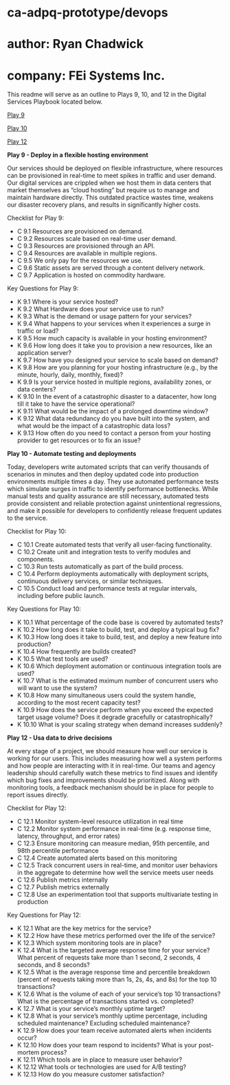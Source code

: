 # ca-adpq-prototype/devops
# author:  Ryan Chadwick
# company: FEi Systems Inc.

This readme will serve as an outline to Plays 9, 10, and 12
in the Digital Services Playbook located below.

[Play 9](https://playbook.cio.gov/#play9)

[Play 10](https://playbook.cio.gov/#play10)

[Play 12](https://playbook.cio.gov/#play12)

**Play 9 - Deploy in a flexible hosting environment**

Our services should be deployed on flexible infrastructure,
where resources can be provisioned in real-time to meet spikes
in traffic and user demand. Our digital services are crippled
when we host them in data centers that market themselves as “cloud hosting”
but require us to manage and maintain hardware directly. This outdated
practice wastes time, weakens our disaster recovery plans, and results
in significantly higher costs.

Checklist for Play 9:

* C 9.1   Resources are provisioned on demand.
* C 9.2   Resources scale based on real-time user demand.
* C 9.3   Resources are provisioned through an API.
* C 9.4   Resources are available in multiple regions.
* C 9.5   We only pay for the resources we use.
* C 9.6   Static assets are served through a content delivery network.
* C 9.7   Application is hosted on commodity hardware.

Key Questions for Play 9:

* K 9.1   Where is your service hosted?
* K 9.2   What Hardware does your service use to run?
* K 9.3   What is the demand or usage pattern for your services?
* K 9.4   What happens to your services when it experiences a surge in traffic or load?
* K 9.5   How much capacity is available in your hosting environment?
* K 9.6   How long does it take you to provision a new resources, like an application server?
* K 9.7   How have you designed your service to scale based on demand?
* K 9.8   How are you planning for your hosting infrastructure (e.g., by the minute, hourly, daily, monthly, fixed)?
* K 9.9   Is your service hosted in multiple regions, availability zones, or data centers?
* K 9.10  In the event of a catastrophic disaster to a datacenter, how long till it take to have the service operational?
* K 9.11  What would be the impact of a prolonged downtime window?
* K 9.12  What data redundancy do you have built into the system, and what would be the impact of a catastrophic data loss?
* K 9.13  How often do you need to contact a person from your hosting provider to get resources or to fix an issue?

**Play 10 - Automate testing and deployments**

Today, developers write automated scripts that can verify thousands
of scenarios in minutes and then deploy updated code into production
environments multiple times a day. They use automated performance tests
which simulate surges in traffic to identify performance bottlenecks.
While manual tests and quality assurance are still necessary, automated
tests provide consistent and reliable protection against unintentional
regressions, and make it possible for developers to confidently release
frequent updates to the service.

Checklist for Play 10:

* C 10.1  Create automated tests that verify all user-facing functionality.
* C 10.2  Create unit and integration tests to verify modules and components.
* C 10.3  Run tests automatically as part of the build process.
* C 10.4  Perform deployments automatically with deployment scripts, continuous delivery services, or similar techniques.
* C 10.5  Conduct load and performance tests at regular intervals, including before public launch.

Key Questions for Play 10:

* K 10.1  What percentage of the code base is covered by automated tests?
* K 10.2  How long does it take to build, test, and deploy a typical bug fix?
* K 10.3  How long does it take to build, test, and deploy a new feature into production?
* K 10.4  How frequently are builds created?
* K 10.5  What test tools are used?
* K 10.6  Which deployment automation or continuous integration tools are used?
* K 10.7  What is the estimated mximum number of concurrent users who will want to use the system?
* K 10.8  How many simultaneous users could the system handle, according to the most recent capacity test?
* K 10.9  How does the service perform when you exceed the expected target usage volume?  Does it degrade gracefully or catastrophically?
* K 10.10 What is your scaling strategy when demand increases suddenly?

**Play 12 - Usa data to drive decisions**

At every stage of a project, we should measure how well our service is
working for our users. This includes measuring how well a system performs
and how people are interacting with it in real-time. Our teams and
agency leadership should carefully watch these metrics to find issues
and identify which bug fixes and improvements should be prioritized.
Along with monitoring tools, a feedback mechanism
should be in place for people to report issues directly.

Checklist for Play 12:

* C 12.1  Monitor system-level resource utilization in real time
* C 12.2  Monitor system performance in real-time (e.g. response time, latency, throughput, and error rates)
* C 12.3  Ensure monitoring can measure median, 95th percentile, and 98th percentile performance
* C 12.4  Create automated alerts based on this monitoring
* C 12.5  Track concurrent users in real-time, and monitor user behaviors in the aggregate to determine how well the service meets user needs
* C 12.6  Publish metrics internally
* C 12.7  Publish metrics externally
* C 12.8  Use an experimentation tool that supports multivariate testing in production

Key Questions for Play 12:

* K 12.1  What are the key metrics for the service?
* K 12.2  How have these metrics performed over the life of the service?
* K 12.3  Which system monitoring tools are in place?
* K 12.4  What is the targeted average response time for your service? What percent of requests take more than 1 second, 2 seconds, 4 seconds, and 8 seconds?
* K 12.5  What is the average response time and percentile breakdown (percent of requests taking more than 1s, 2s, 4s, and 8s) for the top 10 transactions?
* K 12.6  What is the volume of each of your service’s top 10 transactions? What is the percentage of transactions started vs. completed?
* K 12.7  What is your service’s monthly uptime target?
* K 12.8  What is your service’s monthly uptime percentage, including scheduled maintenance? Excluding scheduled maintenance?
* K 12.9  How does your team receive automated alerts when incidents occur?
* K 12.10 How does your team respond to incidents? What is your post-mortem process?
* K 12.11 Which tools are in place to measure user behavior?
* K 12.12 What tools or technologies are used for A/B testing?
* K 12.13 How do you measure customer satisfaction?
